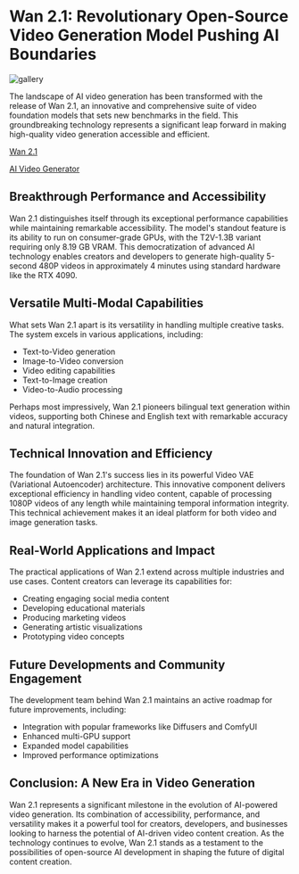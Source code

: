 # Wan 2.1: Revolutionary Open-Source Video Generation Model Pushing AI Boundaries

![gallery](https://github.com/user-attachments/assets/4ba2bdeb-fec5-4d08-a6cf-6a3fead0071f)

The landscape of AI video generation has been transformed with the release of Wan 2.1, an innovative and comprehensive suite of video foundation models that sets new benchmarks in the field. This groundbreaking technology represents a significant leap forward in making high-quality video generation accessible and efficient.

[Wan 2.1](https://wan21.org/)

[AI Video Generator](https://imagetovideoai.app/)

## Breakthrough Performance and Accessibility

Wan 2.1 distinguishes itself through its exceptional performance capabilities while maintaining remarkable accessibility. The model's standout feature is its ability to run on consumer-grade GPUs, with the T2V-1.3B variant requiring only 8.19 GB VRAM. This democratization of advanced AI technology enables creators and developers to generate high-quality 5-second 480P videos in approximately 4 minutes using standard hardware like the RTX 4090.

## Versatile Multi-Modal Capabilities

What sets Wan 2.1 apart is its versatility in handling multiple creative tasks. The system excels in various applications, including:
- Text-to-Video generation
- Image-to-Video conversion
- Video editing capabilities
- Text-to-Image creation
- Video-to-Audio processing

Perhaps most impressively, Wan 2.1 pioneers bilingual text generation within videos, supporting both Chinese and English text with remarkable accuracy and natural integration.

## Technical Innovation and Efficiency

The foundation of Wan 2.1's success lies in its powerful Video VAE (Variational Autoencoder) architecture. This innovative component delivers exceptional efficiency in handling video content, capable of processing 1080P videos of any length while maintaining temporal information integrity. This technical achievement makes it an ideal platform for both video and image generation tasks.

## Real-World Applications and Impact

The practical applications of Wan 2.1 extend across multiple industries and use cases. Content creators can leverage its capabilities for:
- Creating engaging social media content
- Developing educational materials
- Producing marketing videos
- Generating artistic visualizations
- Prototyping video concepts

## Future Developments and Community Engagement

The development team behind Wan 2.1 maintains an active roadmap for future improvements, including:
- Integration with popular frameworks like Diffusers and ComfyUI
- Enhanced multi-GPU support
- Expanded model capabilities
- Improved performance optimizations

## Conclusion: A New Era in Video Generation

Wan 2.1 represents a significant milestone in the evolution of AI-powered video generation. Its combination of accessibility, performance, and versatility makes it a powerful tool for creators, developers, and businesses looking to harness the potential of AI-driven video content creation. As the technology continues to evolve, Wan 2.1 stands as a testament to the possibilities of open-source AI development in shaping the future of digital content creation.
